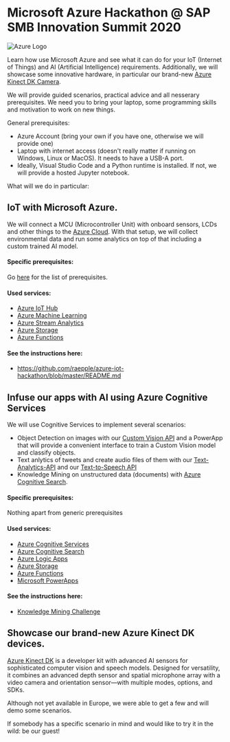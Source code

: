 # Microsoft Azure Hackathon @ SAP SMB Innovation Summit 2020
![Azure Logo](https://msdnshared.blob.core.windows.net/media/2018/02/azure.png)

Learn how use Microsoft Azure and see what it can do for your IoT (Internet of Things) and AI (Artificial Intelligence) requirements. Additionally, we will showcase some innovative hardware, in particular our brand-new [Azure Kinect DK Camera](https://azure.microsoft.com/en-us/services/kinect-dk/).

We will provide guided scenarios, practical advice and all nesserary prerequisites. We need you to bring your laptop, some programming skills and motivation to work on new things.

General prerequisites:

- Azure Account (bring your own if you have one, otherwise we will provide one)
- Laptop with internet access (doesn't really matter if running on Windows, Linux or MacOS). It needs to have a USB-A port.
- Ideally, Visual Studio Code and a Python runtime is installed. If not, we will provide a hosted Jupyter notebook.

What will we do in particular:

## IoT with Microsoft Azure.

We will connect a MCU (Microcontroller Unit) with onboard sensors, LCDs and other things to the [Azure Cloud](https://azure.microsoft.com/en-us/services/iot-hub/). With that setup, we will collect environmental data and run some analytics on top of that including a custom trained AI model.

#### Specific prerequisites:

Go [here](https://github.com/raepple/azure-iot-hackathon/blob/master/README.md#prerequisites) for the list of prerequisites.

#### Used services:

- [Azure IoT Hub](https://azure.microsoft.com/en-us/services/iot-hub/)
- [Azure Machine Learning](https://azure.microsoft.com/en-us/services/machine-learning/)
- [Azure Stream Analytics](https://azure.microsoft.com/en-us/services/stream-analytics/)
- [Azure Storage](https://azure.microsoft.com/en-us/services/storage/)
- [Azure Functions](https://azure.microsoft.com/en-us/services/functions/)

#### See the instructions here: 
- https://github.com/raepple/azure-iot-hackathon/blob/master/README.md


## Infuse our apps with AI using Azure Cognitive Services

We will use Cognitive Services to implement several scenarios:

- Object Detection on images with our [Custom Vision API](https://azure.microsoft.com/en-us/services/cognitive-services/custom-vision-service/) and a PowerApp that will provide a convenient interface to train a Custom Vision model and classify objects. 
- Text anlytics of tweets and create audio files of them with our [Text-Analytics-API](https://azure.microsoft.com/en-us/services/cognitive-services/text-analytics/) and our [Text-to-Speech API](https://azure.microsoft.com/en-us/services/cognitive-services/speech-translation/)
- Knowledge Mining on unstructured data (documents) with [Azure Cognitive Search](https://azure.microsoft.com/en-us/services/search/). 

#### Specific prerequisites:
Nothing apart from generic prerequisites

#### Used services:
- [Azure Cognitive Services](https://azure.microsoft.com/en-us/services/cognitive-services/)
- [Azure Cognitive Search](https://azure.microsoft.com/en-us/services/search/)
- [Azure Logic Apps](https://azure.microsoft.com/en-us/services/logic-apps/)
- [Azure Storage](https://azure.microsoft.com/en-us/services/storage/)
- [Azure Functions](https://azure.microsoft.com/en-us/services/functions/)
- [Microsoft PowerApps](https://azure.microsoft.com/en-us/services/logic-apps/)

#### See the instructions here:
- [Knowledge Mining Challenge ](https://github.com/onkelbrigitte/AzureHackathon/blob/master/Instructions/KnowledgeMining.md)

## Showcase our brand-new Azure Kinect DK devices.

[Azure Kinect DK](https://azure.microsoft.com/en-us/services/kinect-dk/) is a developer kit with advanced AI sensors for sophisticated computer vision and speech models. Designed for versatility, it combines an advanced depth sensor and spatial microphone array with a video camera and orientation sensor—with multiple modes, options, and SDKs.

Although not yet available in Europe, we were able to get a few and will demo some scenarios. 

If somebody has a specific scenario in mind and would like to try it in the wild: be our guest!